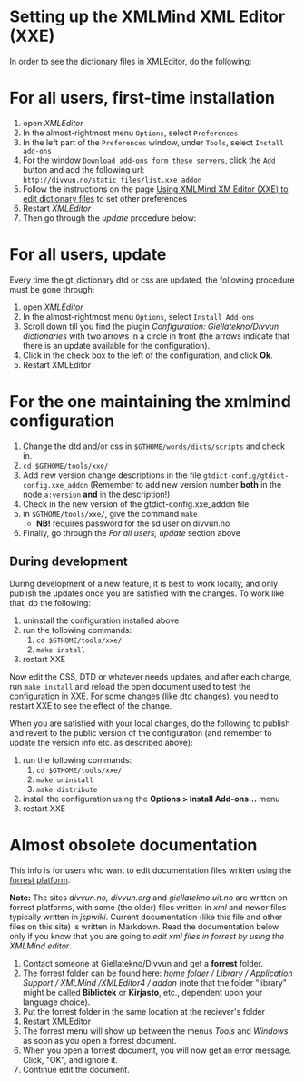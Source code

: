 # Setting up the XMLMind XML Editor (XXE)


In order to see the dictionary files in XMLEditor, do the following:


# For all users, first-time installation


1. open *XMLEditor*
2. In the almost-rightmost menu `Options`, select `Preferences`
3. In the left part of the `Preferences` window, under `Tools`, select `Install add-ons`
4. For the window `Download add-ons form these servers`, click the `Add` button and add the following url: `http://divvun.no/static_files/list.xxe_addon`
5. Follow the instructions on the page [Using XMLMind XM Editor (XXE) to edit dictionary files](../infra/editing_dicts_w_XXE.html) to set other preferences
6. Restart *XMLEditor*
7. Then go through the *update* procedure below:


# For all users, update


Every time the gt_dictionary dtd or css are updated, the 
following procedure must be gone through:

1. open *XMLEditor*
2. In the almost-rightmost menu `Options`, select `Install Add-ons`
3. Scroll down till you find the plugin *Configuration: Giellatekno/Divvun dictionaries* with two arrows in a circle in front (the arrows indicate that there is an update available for the configuration).
4. Click in the check box to the left of the configuration, and click **Ok**.
5. Restart XMLEditor



# For the one maintaining the xmlmind configuration

1. Change the dtd and/or css in `$GTHOME/words/dicts/scripts` and check in.
2. `cd $GTHOME/tools/xxe/`
3. Add new version change descriptions in the file `gtdict-config/gtdict-config.xxe_addon` (Remember to add new version number **both** in the node `a:version` **and** in the description!) 
4. Check in the new version of the gtdict-config.xxe_addon file
5. in `$GTHOME/tools/xxe/`, give the command `make`
   - **NB!** requires password for the sd user on divvun.no
6. Finally, go through the *For all users, update* section above


## During development

During development of a new feature, it is best to work locally, and only publish the updates once you are satisfied with the changes. To work like that, do the following:

1. uninstall the configuration installed above
2. run the following commands:
   1. `cd $GTHOME/tools/xxe/`
   2. `make install`
3. restart XXE

Now edit the CSS, DTD or whatever needs updates, and after each change, run `make install` and reload the open document used to test the configuration in XXE. For some changes (like dtd changes), you need to restart XXE to see the effect of the change.


When you are satisfied with your local changes, do the following to publish and revert to the public version of the configuration (and remember to update the version info etc. as described above):


1. run the following commands:
   1. `cd $GTHOME/tools/xxe/`
   2. `make uninstall`
   3. `make distribute`
2. install the configuration using the **Options > Install Add-ons…** menu
3. restart XXE


# Almost obsolete documentation


This info is for users who want to edit documentation files written using the [forrest platform](https://forrest.apache.org/).

**Note:** The sites *divvun.no, divvun.org* and *giellatekno.uit.no* are written on forrest platforms, with some (the older) files written in *xml* and newer files typically written in *jspwiki*. Current documentation (like this file and other files on this site) is written in Markdown. Read the documentation below only if you know that you are going to *edit xml files in forrest by using the XMLMind editor*. 

1. Contact someone at Giellatekno/Divvun and get a **forrest** folder. 
2. The forrest folder can be found here: *home folder / Library / Application Support / XMLMind /XMLEditor4 / addon* (note that the folder "library" might be called **Bibliotek** or **Kirjasto**, etc., dependent upon your language choice).
3. Put the forrest folder in the same location at the reciever's folder
4. Restart XMLEditor
5. The forrest menu will show up between the menus *Tools* and *Windows* as soon as you open a forrest document.
6. When you open a forrest document, you will now get an error message. Click, "OK", and ignore it.
7. Continue edit the document.


